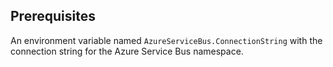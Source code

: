 ## Prerequisites

An environment variable named `AzureServiceBus.ConnectionString` with the connection string for the Azure Service Bus namespace.